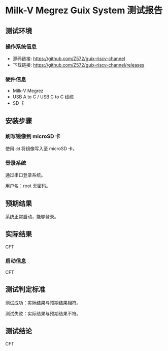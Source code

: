 # Milk-V Megrez Guix System 测试报告

## 测试环境

### 操作系统信息

- 源码链接: https://github.com/Z572/guix-riscv-channel
- 下载链接: https://github.com/Z572/guix-riscv-channel/releases

### 硬件信息

- Milk-V Megrez
- USB A to C / USB C to C 线缆
- SD 卡

## 安装步骤

### 刷写镜像到 microSD 卡

使用 `dd` 将镜像写入至 microSD 卡。

### 登录系统

通过串口登录系统。

用户名：root
无密码。

## 预期结果

系统正常启动，能够登录。

## 实际结果

CFT

### 启动信息

CFT

## 测试判定标准

测试成功：实际结果与预期结果相符。

测试失败：实际结果与预期结果不符。

## 测试结论

CFT
